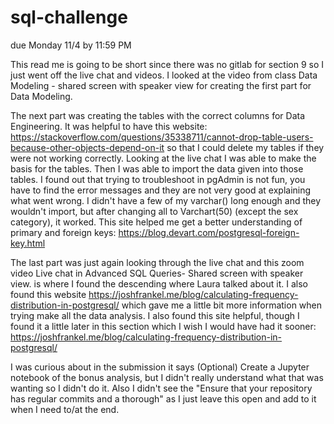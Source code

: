 # sql-challenge
due Monday  11/4 by 11:59 PM

This read me is going to be short since there was no gitlab for section 9 so I just went off the live chat and videos. I looked at the video from class Data Modeling - shared screen with speaker view for creating the first part for Data Modeling.

The next part was creating the tables with the correct columns for Data Engineering. It was helpful to have this website: https://stackoverflow.com/questions/35338711/cannot-drop-table-users-because-other-objects-depend-on-it so that I could delete my tables if they were not working correctly. Looking at the live chat I was able to make the basis for the tables. Then I was able to import the data given into those tables. I found out that trying to troubleshoot in pgAdmin is not fun, you have to find the error messages and they are not very good at explaining what went wrong. I didn't have a few of my varchar() long enough and they wouldn't import, but after changing all to Varchart(50) (except the sex category), it worked. This site helped me get a better understanding of primary and foreign keys: https://blog.devart.com/postgresql-foreign-key.html


The last part was just again looking through the live chat and this zoom video Live chat in Advanced SQL Queries- Shared screen with speaker view. is where I found the descending where Laura talked about it. I also found this website https://joshfrankel.me/blog/calculating-frequency-distribution-in-postgresql/ which gave me a little bit more information when trying make all the data analysis. I also found this site helpful, though I found it a little later in this section which I wish I would have had it sooner: https://joshfrankel.me/blog/calculating-frequency-distribution-in-postgresql/

I was curious about in the submission it says (Optional) Create a Jupyter notebook of the bonus analysis, but I didn't really understand what that was wanting so I didn't do it. Also I didn't see the "Ensure that your repository has regular commits and a thorough" as I just leave this open and add to it when I need to/at the end.